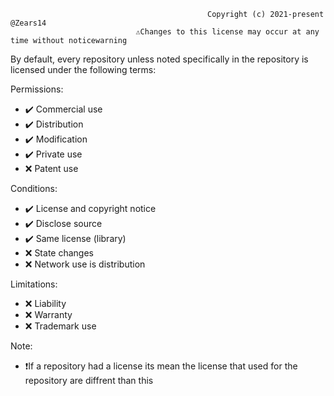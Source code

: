                                                 Copyright (c) 2021-present @Zears14
                                ⚠️Changes to this license may occur at any time without noticewarning


By default, every repository unless noted specifically in the repository is licensed under the following terms:

Permissions:

   - ✔️ Commercial use
   - ✔️ Distribution
   - ✔️ Modification
   - ✔️ Private use
   - ❌ Patent use

Conditions:
   - ✔️ License and copyright notice
   - ✔️ Disclose source
   - ✔️ Same license (library)
   - ❌ State changes
   - ❌ Network use is distribution

Limitations:

   - ❌ Liability
   - ❌ Warranty
   - ❌ Trademark use

Note:
  - ❗If a repository had a license its mean the license that used for the repository are diffrent than this
